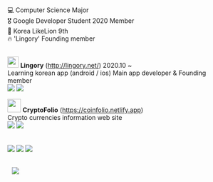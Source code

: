 💻 Computer Science Major <br>
🎖 Google Developer Student 2020 Member<br>
🦁 Korea LikeLion 9th <br>
🔥 'Lingory' Founding member
<br>
<br>
 


<img src="https://play-lh.googleusercontent.com/Tl08df19MlhTQFPky53PteQ2xD-MAUSzGNnGlPDV3xoKlh3ihYLsF54b51xIzlUC3CA=s360-rw"
        width=25px
         height=25px
    /></a> 
 <b>Lingory</b> (http://lingory.net/) 2020.10 ~ <br>
Learning korean app (android / ios)
Main app developer & Founding member
<br>
<img src="https://img.shields.io/badge/Flutter-3766AB?style=flat-square&logo=flutter&logoColor=white"/></a> <img src="https://img.shields.io/badge/Dart-3766AB?style=flat-square&logo=dart&logoColor=white"/></a><br>


<img src="https://cryptofolio.cf/static/media/ico_logo.e06b54dc.png"
        width=30px
         height=30px
    /></a> 
 <b>CryptoFolio</b> (https://coinfolio.netlify.app) <br>
Crypto currencies information web site<br>
<img src="https://img.shields.io/badge/React-3766AB?style=flat-square&logo=React&logoColor=white"/></a> <img src="https://img.shields.io/badge/JavaScript-3766AB?style=flat-square&logo=JavaScript&logoColor=white"/></a> 
<br><br><br>
<img src="https://img.shields.io/badge/Django-3766AB?style=flat-square&logo=Django&logoColor=white"/></a> <img src="https://img.shields.io/badge/Python-3766AB?style=flat-square&logo=Python&logoColor=white"/></a> <img src="https://img.shields.io/badge/Firebase-3766AB?style=flat-square&logo=Firebase&logoColor=white"/></a>
<br>

<br>
<a href="https://muhly.tistory.com/">
    <img 
        src="http://img.shields.io/badge/-Tech%20Blog-655ced?style=flat&logo=github&link=https://muhly.tistory.com/"
        style="height : auto; margin-left : 10px; margin-right : 10px;"/>
</a>
